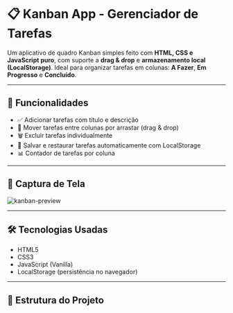# 📋 Kanban App - Gerenciador de Tarefas

Um aplicativo de quadro Kanban simples feito com **HTML, CSS e JavaScript puro**, com suporte a **drag & drop** e **armazenamento local (LocalStorage)**. Ideal para organizar tarefas em colunas: **A Fazer**, **Em Progresso** e **Concluído**.

---

## 🚀 Funcionalidades

- ✅ Adicionar tarefas com título e descrição
- 🔄 Mover tarefas entre colunas por arrastar (drag & drop)
- 🗑️ Excluir tarefas individualmente
- 💾 Salvar e restaurar tarefas automaticamente com LocalStorage
- 📊 Contador de tarefas por coluna

---

## 📸 Captura de Tela

![kanban-preview](preview.png) <!-- Substituir por uma imagem real do seu app -->

---

## 🛠️ Tecnologias Usadas

- HTML5
- CSS3
- JavaScript (Vanilla)
- LocalStorage (persistência no navegador)

---

## 📂 Estrutura do Projeto

